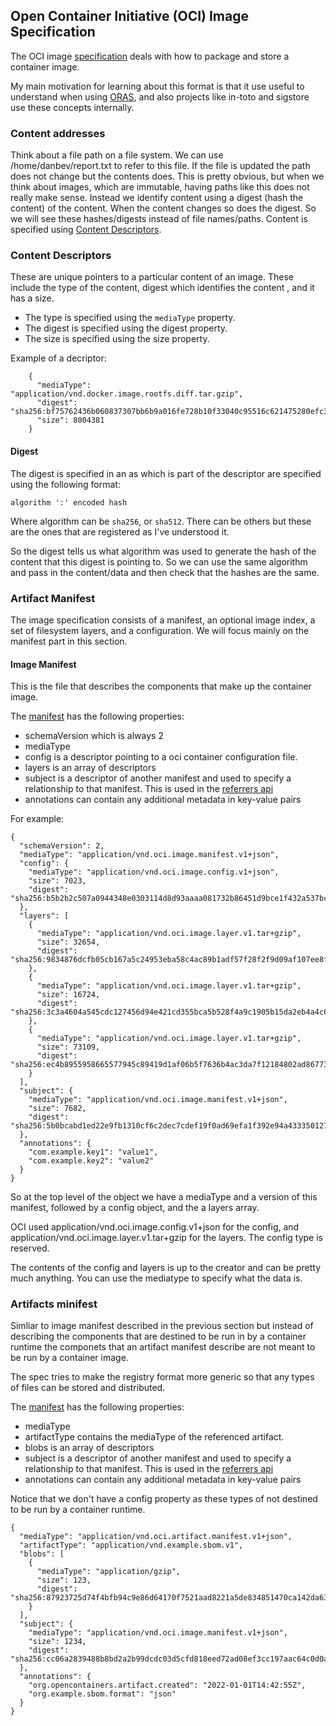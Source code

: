 ## Open Container Initiative (OCI) Image Specification
The OCI image [specification] deals with how to package and store a container
image. 

My main motivation for learning about this format is that it use useful to
understand when using [ORAS](./oras.md), and also projects like in-toto and
sigstore use these concepts internally.

### Content addresses
Think about a file path on a file system. We can use /home/danbev/report.txt
to refer to this file. If the file is updated the path does not change but the
contents does. This is pretty obvious, but when we think about images, which are
immutable, having paths like this does not really make sense. Instead we
identify content using a digest (hash the content) of the content. When the
content changes so does the digest. So we will see these hashes/digests instead
of file names/paths. Content is specified using
[Content Descriptors](#content-descriptors).

### Content Descriptors
These are unique pointers to a particular content of an image.
These include the type of the content, digest which identifies the content , and
it has a size.

* The type is specified using the `mediaType` property.
* The digest is specified using the digest property.
* The size is specified using the size property.

Example of a decriptor:
```
    {
      "mediaType": "application/vnd.docker.image.rootfs.diff.tar.gzip",
      "digest": "sha256:bf75762436b060837307bb6b9a016fe728b10f33040c95516c621475280efc32",
      "size": 8004381
    }
```

#### Digest
The digest is specified in an as which is part of the descriptor are specified
using the following format:
```
algorithm ':' encoded hash
```
Where algorithm can be `sha256`, or `sha512`. There can be others but these are
the ones that are registered as I've understood it.

So the digest tells us what algorithm was used to generate the hash of the
content that this digest is pointing to. So we can use the same algorithm and
pass in the content/data and then check that the hashes are the same.


### Artifact Manifest
The image specification consists of a manifest, an optional image index, a set
of filesystem layers, and a configuration. We will focus mainly on the
manifest part in this section.

#### Image Manifest
This is the file that describes the components that make up the container
image.

The [manifest](https://github.com/opencontainers/image-spec/blob/main/manifest.md)
has the following properties:
* schemaVersion which is always 2
* mediaType
* config is a descriptor pointing to a oci container configuration file.
* layers is an array of descriptors
* subject is a descriptor of another manifest and used to specify a relationship
to that manifest. This is used in the [referrers api](https://github.com/opencontainers/distribution-spec/blob/main/spec.md#listing-referrers)
* annotations can contain any additional metadata in key-value pairs

For example:
```console
{
  "schemaVersion": 2,
  "mediaType": "application/vnd.oci.image.manifest.v1+json",
  "config": {
    "mediaType": "application/vnd.oci.image.config.v1+json",
    "size": 7023,
    "digest": "sha256:b5b2b2c507a0944348e0303114d8d93aaaa081732b86451d9bce1f432a537bc7"
  },
  "layers": [
    {
      "mediaType": "application/vnd.oci.image.layer.v1.tar+gzip",
      "size": 32654,
      "digest": "sha256:9834876dcfb05cb167a5c24953eba58c4ac89b1adf57f28f2f9d09af107ee8f0"
    },
    {
      "mediaType": "application/vnd.oci.image.layer.v1.tar+gzip",
      "size": 16724,
      "digest": "sha256:3c3a4604a545cdc127456d94e421cd355bca5b528f4a9c1905b15da2eb4a4c6b"
    },
    {
      "mediaType": "application/vnd.oci.image.layer.v1.tar+gzip",
      "size": 73109,
      "digest": "sha256:ec4b8955958665577945c89419d1af06b5f7636b4ac3da7f12184802ad867736"
    }
  ],
  "subject": {
    "mediaType": "application/vnd.oci.image.manifest.v1+json",
    "size": 7682,
    "digest": "sha256:5b0bcabd1ed22e9fb1310cf6c2dec7cdef19f0ad69efa1f392e94a4333501270"
  },
  "annotations": {
    "com.example.key1": "value1",
    "com.example.key2": "value2"
  }
}
```

So at the top level of the object we have a mediaType and a version of this
manifest, followed by a config object, and the a layers array.

OCI used application/vnd.oci.image.config.v1+json for the config, and
application/vnd.oci.image.layer.v1.tar+gzip for the layers.
The config type is reserved.

The contents of the config and layers is up to the creator and can be pretty
much anything. You can use the mediatype to specify what the data is.

### Artifacts minifest
Simliar to image manifest described in the previous section but instead of
describing the components that are destined to be run in by a container runtime
the componets that an artifact manifest describe are not meant to be run by
a container image.

The spec tries to make the registry format more generic so that any types of
files can be stored and distributed.

The [manifest](https://github.com/opencontainers/image-spec/blob/main/artifact.md)
has the following properties:
* mediaType
* artifactType contains the mediaType of the referenced artifact.
* blobs is an array of descriptors
* subject is a descriptor of another manifest and used to specify a relationship
to that manifest. This is used in the [referrers api](https://github.com/opencontainers/distribution-spec/blob/main/spec.md#listing-referrers)
* annotations can contain any additional metadata in key-value pairs

Notice that we don't have a config property as these types of not destined to
be run by a container runtime.


```
{
  "mediaType": "application/vnd.oci.artifact.manifest.v1+json",
  "artifactType": "application/vnd.example.sbom.v1",
  "blobs": [
    {
      "mediaType": "application/gzip",
      "size": 123,
      "digest": "sha256:87923725d74f4bfb94c9e86d64170f7521aad8221a5de834851470ca142da630"
    }
  ],
  "subject": {
    "mediaType": "application/vnd.oci.image.manifest.v1+json",
    "size": 1234,
    "digest": "sha256:cc06a2839488b8bd2a2b99dcdc03d5cfd818eed72ad08ef3cc197aac64c0d0a0"
  },
  "annotations": {
    "org.opencontainers.artifact.created": "2022-01-01T14:42:55Z",
    "org.example.sbom.format": "json"
  }
}
```

[specification]: https://github.com/opencontainers/image-spec/blob/main/spec.md
